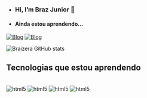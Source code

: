 -  ### Hi, I’m Braz Junior 👋
-  #### Ainda estou aprendendo...
[![Blog](https://img.shields.io/badge/LinkedIn-0077B5?style=for-the-badge&logo=linkedin&logoColor=white)](https://www.linkedin.com/in/braz-calixto-de-souza-junior-1408a7192/)
[![Blog](https://img.shields.io/badge/Instagram-E4405F?style=for-the-badge&logo=instagram&logoColor=white)](https://instagram.com/braz_juniior?igshid=MzMyNGUyNmU2YQ==)

![Braizera GitHub stats](https://github-readme-stats.vercel.app/api?username=Braizera&show_icons=true&theme=radical)

## Tecnologias que estou aprendendo

<div style="display: inline_block"><br/>
  <img align="center" alt="html5" src="https://img.shields.io/badge/HTML5-E34F26?style=for-the-badge&logo=html5&logoColor=white" />
  <img align="center" alt="html5" src="https://img.shields.io/badge/CSS3-1572B6?style=for-the-badge&logo=css3&logoColor=white" />
  <img align="center" alt="html5" src="https://img.shields.io/badge/JavaScript-323330?style=for-the-badge&logo=javascript&logoColor=F7DF1E" />
   <img align="center" alt="html5" src="https://img.shields.io/badge/Python-14354C?style=for-the-badge&logo=python&logoColor=white" />
</div>
<!---
Braizera/Braizera is a ✨ special ✨ repository because its `README.md` (this file) appears on your GitHub profile.
You can click the Preview link to take a look at your changes.
--->
